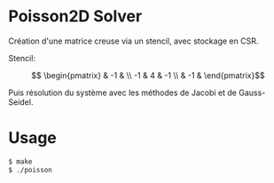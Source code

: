 # Poisson2D Solver

Création d'une matrice creuse via un stencil, avec stockage en CSR.

Stencil:
```math
    \begin{pmatrix}
       & -1 &    \\
    -1 &  4 & -1 \\
       & -1 &  
    \end{pmatrix}
```

Puis résolution du système avec les méthodes de Jacobi et de Gauss-Seidel.

# Usage
```sh
$ make
$ ./poisson
```

